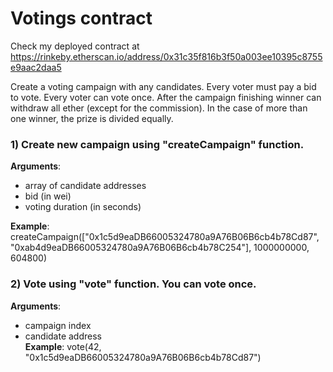 # Votings contract
Check my deployed contract at https://rinkeby.etherscan.io/address/0x31c35f816b3f50a003ee10395c8755e9aac2daa5

Сreate a voting campaign with any candidates. 
Every voter must pay a bid to vote. Every voter can vote once.
After the campaign finishing winner can withdraw all ether (except for the commission).
In the case of more than one winner, the prize is divided equally.



### 1) Create new campaign  using "createCampaign" function.  
 **Arguments**: 
 - array of candidate addresses
 - bid (in wei)
 - voting duration (in seconds)  
   
 **Example**: createCampaign(["0x1c5d9eaDB66005324780a9A76B06B6cb4b78Cd87", "0xab4d9eaDB66005324780a9A76B06B6cb4b78C254"], 1000000000, 604800)    

### 2) Vote using  "vote" function.  You can vote once.
**Arguments**: 
 -  campaign index
 -  candidate address    
 **Example**: vote(42, "0x1c5d9eaDB66005324780a9A76B06B6cb4b78Cd87")  


